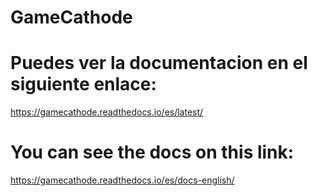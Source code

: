 # GameCathode

# Puedes ver la documentacion en el siguiente enlace: 
https://gamecathode.readthedocs.io/es/latest/

# You can see the docs on this link:
https://gamecathode.readthedocs.io/es/docs-english/
